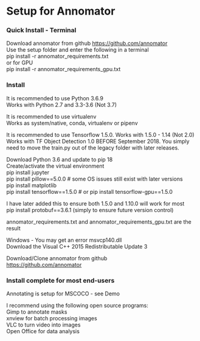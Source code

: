# Setup for Annomator


### Quick Install - Terminal
Download annomator from github https://github.com/annomator  
Use the setup folder and enter the following in a terminal  
pip install -r annomator_requirements.txt  
or for GPU  
pip install -r annomator_requirements_gpu.txt  


### Install
It is recommended to use Python 3.6.9  
Works with Python 2.7 and 3.3-3.6 (Not 3.7)

It is recommended to use virtualenv  
Works as system/native, conda, virtualenv or pipenv

It is recommended to use Tensorflow 1.5.0.  Works with 1.5.0 - 1.14 (Not 2.0)  
Works with TF Object Detection 1.0 BEFORE September 2018.  You simply need to move the train.py out of the legacy folder with later releases.

Download Python 3.6 and update to pip 18  
Create/activate the virtual environment  
pip install jupyter  
pip install pillow==5.0.0 # some OS issues still exist with later versions  
pip install matplotlib  
pip install tensorflow==1.5.0 # or pip install tensorflow-gpu==1.5.0  

I have later added this to ensure both 1.5.0 and 1.10.0 will work for most  
pip install protobuf==3.6.1 (simply to ensure future version control)  

annomator_requirements.txt and annomator_requirements_gpu.txt are the result  

Windows - You may get an error msvcp140.dll  
Download the Visual C++ 2015 Redistributable Update 3  

Download/Clone annomator from github  
https://github.com/annomator  


### Install complete for most end-users  

Annotating is setup for MSCOCO - see Demo  

I recommend using the following open source programs:  
Gimp to annotate masks  
xnview for batch processing images  
VLC to turn video into images  
Open Office for data analysis  

